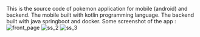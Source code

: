 This is the source code of pokemon application for mobile (android) and backend.
The mobile built with kotlin programming language.
The backend built with java springboot and docker. 
Some screenshot of the app : 
![front_page](https://github.com/user-attachments/assets/0ccdca0f-220a-4854-9fbc-86c364b410c9)
![ss_2](https://github.com/user-attachments/assets/c32718dc-189c-45ab-aaa8-3eded856dd94)
![ss_3](https://github.com/user-attachments/assets/637c2fa8-1a9b-49a5-a1ea-c8d3b4a90b24)
